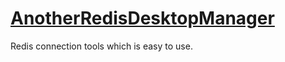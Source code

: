 # [AnotherRedisDesktopManager](https://github.com/qishibo/AnotherRedisDesktopManager)

Redis connection tools which is easy to use.
